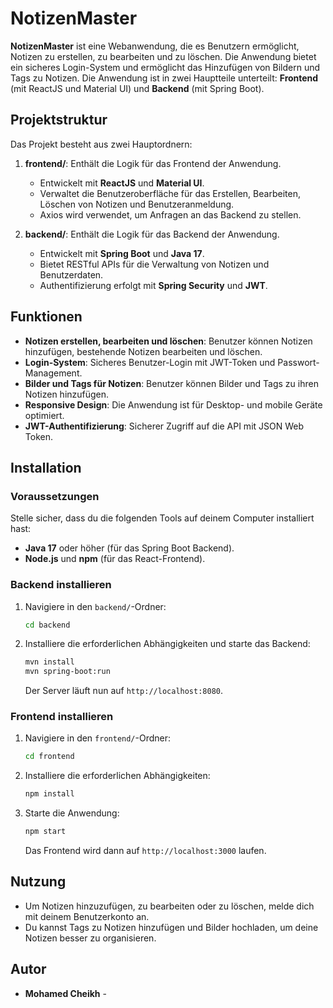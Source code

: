 # NotizenMaster

**NotizenMaster** ist eine Webanwendung, die es Benutzern ermöglicht, Notizen zu erstellen, zu bearbeiten und zu löschen. Die Anwendung bietet ein sicheres Login-System und ermöglicht das Hinzufügen von Bildern und Tags zu Notizen. Die Anwendung ist in zwei Hauptteile unterteilt: **Frontend** (mit ReactJS und Material UI) und **Backend** (mit Spring Boot).

## Projektstruktur

Das Projekt besteht aus zwei Hauptordnern:

1. **frontend/**: Enthält die Logik für das Frontend der Anwendung.
   - Entwickelt mit **ReactJS** und **Material UI**.
   - Verwaltet die Benutzeroberfläche für das Erstellen, Bearbeiten, Löschen von Notizen und Benutzeranmeldung.
   - Axios wird verwendet, um Anfragen an das Backend zu stellen.

2. **backend/**: Enthält die Logik für das Backend der Anwendung.
   - Entwickelt mit **Spring Boot** und **Java 17**.
   - Bietet RESTful APIs für die Verwaltung von Notizen und Benutzerdaten.
   - Authentifizierung erfolgt mit **Spring Security** und **JWT**.

## Funktionen

- **Notizen erstellen, bearbeiten und löschen**: Benutzer können Notizen hinzufügen, bestehende Notizen bearbeiten und löschen.
- **Login-System**: Sicheres Benutzer-Login mit JWT-Token und Passwort-Management.
- **Bilder und Tags für Notizen**: Benutzer können Bilder und Tags zu ihren Notizen hinzufügen.
- **Responsive Design**: Die Anwendung ist für Desktop- und mobile Geräte optimiert.
- **JWT-Authentifizierung**: Sicherer Zugriff auf die API mit JSON Web Token.

## Installation

### Voraussetzungen

Stelle sicher, dass du die folgenden Tools auf deinem Computer installiert hast:

- **Java 17** oder höher (für das Spring Boot Backend).
- **Node.js** und **npm** (für das React-Frontend).

### Backend installieren

1. Navigiere in den `backend/`-Ordner:
    ```bash
    cd backend
    ```

2. Installiere die erforderlichen Abhängigkeiten und starte das Backend:

    ```bash
    mvn install
    mvn spring-boot:run
    ```

    Der Server läuft nun auf `http://localhost:8080`.

### Frontend installieren

1. Navigiere in den `frontend/`-Ordner:
    ```bash
    cd frontend
    ```

2. Installiere die erforderlichen Abhängigkeiten:

    ```bash
    npm install
    ```

3. Starte die Anwendung:

    ```bash
    npm start
    ```

    Das Frontend wird dann auf `http://localhost:3000` laufen.

## Nutzung

- Um Notizen hinzuzufügen, zu bearbeiten oder zu löschen, melde dich mit deinem Benutzerkonto an.
- Du kannst Tags zu Notizen hinzufügen und Bilder hochladen, um deine Notizen besser zu organisieren.


## Autor

- **Mohamed Cheikh** -

